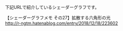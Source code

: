 下記URLで紹介しているシェーダーグラフです。<br>

【シェーダーグラフメモ その27】拡散する六角形の光 
<br>
http://r-ngtm.hatenablog.com/entry/2018/12/18/223602
